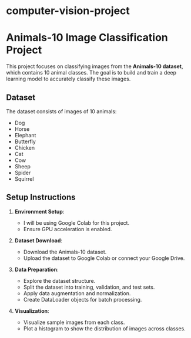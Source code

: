 # computer-vision-project
# Animals-10 Image Classification Project

This project focuses on classifying images from the **Animals-10 dataset**, which contains 10 animal classes. The goal is to build and train a deep learning model to accurately classify these images.

## Dataset
The dataset consists of images of 10 animals:
- Dog
- Horse
- Elephant
- Butterfly
- Chicken
- Cat
- Cow
- Sheep
- Spider
- Squirrel

## Setup Instructions
1. **Environment Setup**:
   - I will be using Google Colab for this project.
   - Ensure GPU acceleration is enabled.

2. **Dataset Download**:
   - Download the Animals-10 dataset.
   - Upload the dataset to Google Colab or connect your Google Drive.

3. **Data Preparation**:
   - Explore the dataset structure.
   - Split the dataset into training, validation, and test sets.
   - Apply data augmentation and normalization.
   - Create DataLoader objects for batch processing.

4. **Visualization**:
   - Visualize sample images from each class.
   - Plot a histogram to show the distribution of images across classes.
